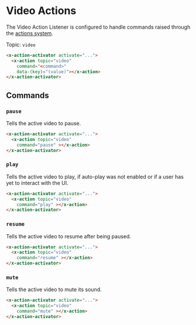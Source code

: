 # Video Actions

The Video Action Listener is configured to handle commands raised through the [actions system](/actions).

Topic: `video`

```html
<x-action-activator activate="...">
  <x-action topic="video" 
    command="<command>" 
    data-(key)="(value)"></x-action>
</x-action-activator>
```

## Commands

### `pause`

Tells the active video to pause.


```html
<x-action-activator activate="...">
  <x-action topic="video" 
    command="pause" ></x-action>
</x-action-activator>
```

### `play`

Tells the active video to play, if auto-play was not enabled or if a user has yet to interact with the UI.


```html
<x-action-activator activate="...">
  <x-action topic="video" 
    command="play" ></x-action>
</x-action-activator>
```

### `resume`

Tells the active video to resume after being paused.


```html
<x-action-activator activate="...">
  <x-action topic="video" 
    command="resume" ></x-action>
</x-action-activator>
```

### `mute`

Tells the active video to mute its sound.

```html
<x-action-activator activate="...">
  <x-action topic="video" 
    command="mute" ></x-action>
</x-action-activator>
```
